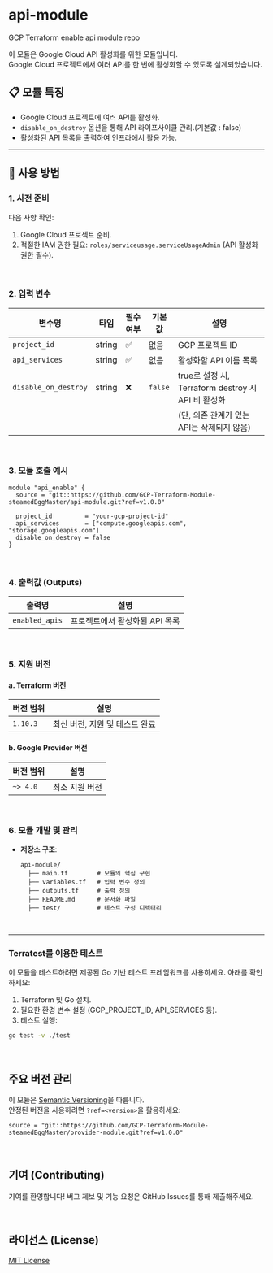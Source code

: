 # api-module
GCP Terraform enable api module repo

이 모듈은 Google Cloud API 활성화를 위한 모듈입니다. <br>
Google Cloud 프로젝트에서 여러 API를 한 번에 활성화할 수 있도록 설계되었습니다.

## 📋 **모듈 특징**

- Google Cloud 프로젝트에 여러 API를 활성화.
- `disable_on_destroy` 옵션을 통해 API 라이프사이클 관리.(기본값 : false)
- 활성화된 API 목록을 출력하여 인프라에서 활용 가능.

---

## 🔧 사용 방법

### 1. 사전 준비

다음 사항 확인:
1. Google Cloud 프로젝트 준비.
2. 적절한 IAM 권한 필요: `roles/serviceusage.serviceUsageAdmin` (API 활성화 권한 필수).

<br>

### 2. 입력 변수

| 변수명            | 타입   | 필수 여부 | 기본값             | 설명                                   |
|-------------------|--------|-----------|--------------------|----------------------------------------|
| `project_id`  | string | ✅        | 없음               | GCP 프로젝트 ID                        |
| `api_services`      | string | ✅        | 없음  | 활성화할 API 이름 목록          |
| `disable_on_destroy` | string | ❌      | `false`               | true로 설정 시, Terraform destroy 시 API 비 활성화
| | | | | (단, 의존 관계가 있는 API는 삭제되지 않음) |

<br>

### 3. 모듈 호출 예시

```hcl
module "api_enable" {
  source = "git::https://github.com/GCP-Terraform-Module-steamedEggMaster/api-module.git?ref=v1.0.0"

  project_id         = "your-gcp-project-id"
  api_services       = ["compute.googleapis.com", "storage.googleapis.com"]
  disable_on_destroy = false
}
```

<br>

### 4. 출력값 (Outputs)

| 출력명               | 설명                                    |
|----------------------|-----------------------------------------|
| `enabled_apis`  | 프로젝트에서 활성화된 API 목록 |

<br>

### 5. 지원 버전

#### a.  Terraform 버전
| 버전 범위 | 설명                              |
|-----------|-----------------------------------|
| `1.10.3`   | 최신 버전, 지원 및 테스트 완료                  |

#### b. Google Provider 버전
| 버전 범위 | 설명                              |
|-----------|-----------------------------------|
| `~> 4.0`  | 최소 지원 버전                   |


<br>

### 6. 모듈 개발 및 관리

- **저장소 구조**:
  ```
  api-module/
    ├── main.tf        # 모듈의 핵심 구현
    ├── variables.tf   # 입력 변수 정의
    ├── outputs.tf     # 출력 정의
    ├── README.md      # 문서화 파일
    ├── test/          # 테스트 구성 디렉터리
  ```
<br>

---

### Terratest를 이용한 테스트
이 모듈을 테스트하려면 제공된 Go 기반 테스트 프레임워크를 사용하세요. 아래를 확인하세요:

1. Terraform 및 Go 설치.
2. 필요한 환경 변수 설정 (GCP_PROJECT_ID, API_SERVICES 등).
3. 테스트 실행:
```bash
go test -v ./test
```

<br>

## 주요 버전 관리
이 모듈은 [Semantic Versioning](https://semver.org/)을 따릅니다.  
안정된 버전을 사용하려면 `?ref=<version>`을 활용하세요:

```hcl
source = "git::https://github.com/GCP-Terraform-Module-steamedEggMaster/provider-module.git?ref=v1.0.0"
```

<br>

## 기여 (Contributing)
기여를 환영합니다! 버그 제보 및 기능 요청은 GitHub Issues를 통해 제출해주세요.

<br>

## 라이선스 (License)
[MIT License](LICENSE)